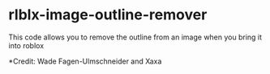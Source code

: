 # rlblx-image-outline-remover
This code allows you to remove the outline from an image when you bring it into roblox

*Credit: Wade Fagen-Ulmschneider and Xaxa
